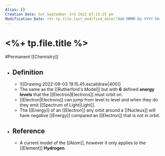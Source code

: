 ```yaml
---
Alias: []
Creation Date: Sat September 3rd 2022 07:15:25 pm 
Modification Date: <%+ tp.file.last_modified_date("ddd MMMM Do YYYY hh:mm:ss a") %>
---
```

# <%+ tp.file.title %>
#Permanent [[Chemistry]]

- ## Definition
	- ![[Drawing 2022-09-03 19.15.45.excalidraw|400]]
	- The same as the [[Rutherford's Model]] but with **6** defined **energy levels** that the [[Electron|Electrons]] must orbit on. 
	- [[Electron|Electrons]] can jump from level to level and when they do they emit [[Spectrum of Light|Light]].
	- The [[Energy]] of an [[Electron]] any orbit around a [[Nucleus]] will have negative [[Energy]] compared an [[Electron]] that is not in orbit.
- ## Reference
	- A current model of the [[Atom]], however it only applies to the [[Element]] **Hydrogen**.